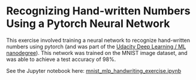 # Recognizing Hand-written Numbers Using a Pytorch Neural Network

This exercise involved training a neural network to recognize hand-written numbers using pytorch (and was part of the [Udacity Deep Learning / ML nanodegree](https://www.udacity.com/course/deep-learning-nanodegree--nd101)). This network was trained on the MNIST image dataset, and was able to achieve a test accuracy of 98%.

See the Jupyter notebook here: [mnist_mlp_handwriting_exercise.ipynb](mnist_mlp_handwriting_exercise.ipynb)
